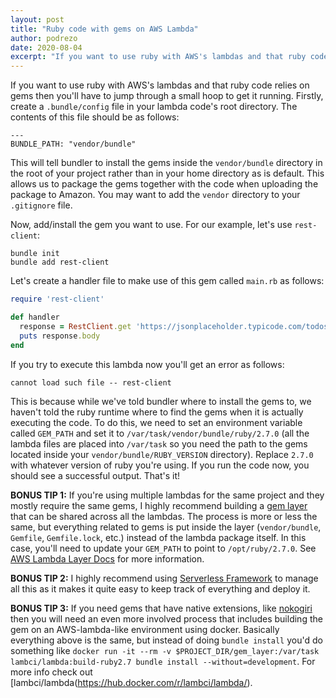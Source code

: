 ```yaml
---
layout: post
title: "Ruby code with gems on AWS Lambda"
author: podrezo
date: 2020-08-04
excerpt: "If you want to use ruby with AWS's lambdas and that ruby code relies on gems then you'll have to jump through a small hoop to get it running. This article explains how. [Continued...]"
---
```


If you want to use ruby with AWS's lambdas and that ruby code relies on gems then you'll have to jump through a small hoop to get it running. Firstly, create a `.bundle/config` file in your lambda code's root directory. The contents of this file should be as follows:

```
---
BUNDLE_PATH: "vendor/bundle"
```

This will tell bundler to install the gems inside the `vendor/bundle` directory in the root of your project rather than in your home directory as is default. This allows us to package the gems together with the code when uploading the package to Amazon. You may want to add the `vendor` directory to your `.gitignore` file.

Now, add/install the gem you want to use. For our example, let's use `rest-client`:

```
bundle init
bundle add rest-client
```

Let's create a handler file to make use of this gem called `main.rb` as follows:

```ruby
require 'rest-client'

def handler
  response = RestClient.get 'https://jsonplaceholder.typicode.com/todos/1'
  puts response.body
end
```

If you try to execute this lambda now you'll get an error as follows:

```
cannot load such file -- rest-client
```

This is because while we've told bundler where to install the gems to, we haven't told the ruby runtime where to find the gems when it is actually executing the code. To do this, we need to set an environment variable called `GEM_PATH` and set it to `/var/task/vendor/bundle/ruby/2.7.0` (all the lambda files are placed into `/var/task` so you need the path to the gems located inside your `vendor/bundle/RUBY_VERSION` directory). Replace `2.7.0` with whatever version of ruby you're using. If you run the code now, you should see a successful output. That's it!

**BONUS TIP 1:** If you're using multiple lambdas for the same project and they mostly require the same gems, I highly recommend building a [gem layer](https://docs.aws.amazon.com/lambda/latest/dg/configuration-layers.html) that can be shared across all the lambdas. The process is more or less the same, but everything related to gems is put inside the layer (`vendor/bundle`, `Gemfile`, `Gemfile.lock`, etc.) instead of the lambda package itself. In this case, you'll need to update your `GEM_PATH` to point to `/opt/ruby/2.7.0`. See [AWS Lambda Layer Docs](https://docs.aws.amazon.com/lambda/latest/dg/configuration-layers.html) for more information.

**BONUS TIP 2:** I highly recommend using [Serverless Framework](https://www.serverless.com/) to manage all this as it makes it quite easy to keep track of everything and deploy it.

**BONUS TIP 3:** If you need gems that have native extensions, like [nokogiri](https://rubygems.org/gems/nokogiri) then you will need an even more involved process that includes building the gem on an AWS-lambda-like environment using docker. Basically everything above is the same, but instead of doing `bundle install` you'd do something like `docker run -it --rm -v $PROJECT_DIR/gem_layer:/var/task lambci/lambda:build-ruby2.7 bundle install --without=development`. For more info check out [lambci/lambda(https://hub.docker.com/r/lambci/lambda/).
